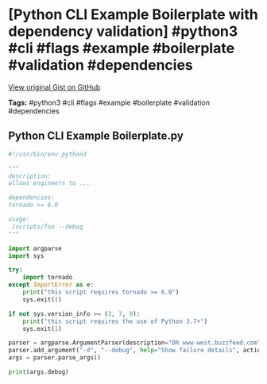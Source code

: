 # [Python CLI Example Boilerplate with dependency validation] #python3 #cli #flags #example #boilerplate #validation #dependencies

[View original Gist on GitHub](https://gist.github.com/Integralist/50f13472cfd1bc044f1364cc3517cecf)

**Tags:** #python3 #cli #flags #example #boilerplate #validation #dependencies

## Python CLI Example Boilerplate.py

```python
#!/usr/bin/env python3

"""
description:
allows engineers to ...

dependencies:
tornado >= 6.0

usage:
./scripts/foo --debug
"""

import argparse
import sys

try:
    import tornado
except ImportError as e:
    print("this script requires tornado >= 6.0")
    sys.exit(1)

if not sys.version_info >= (3, 7, 0):
    print("this script requires the use of Python 3.7+")
    sys.exit(1)

parser = argparse.ArgumentParser(description="DR www-west.buzzfeed.com")
parser.add_argument("-d", "--debug", help="Show failure details", action="store_true")
args = parser.parse_args()

print(args.debug)

```

